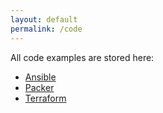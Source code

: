 ```yaml
---
layout: default
permalink: /code
---
```



All code examples are stored here:

- [Ansible](./ansible)
- [Packer](./packer)
- [Terraform](./terraform)
